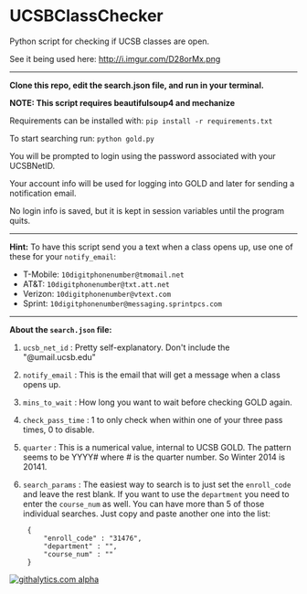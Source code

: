 UCSBClassChecker
================

Python script for checking if UCSB classes are open.

See it being used here: http://i.imgur.com/D28orMx.png

---

**Clone this repo, edit the search.json file, and run in your terminal.**

**NOTE:  This script requires beautifulsoup4 and mechanize**

Requirements can be installed with:  `pip install -r requirements.txt`

To start searching run: `python gold.py`
  
  
  
You will be prompted to login using the password associated with your UCSBNetID.

Your account info will be used for logging into GOLD and later for sending a notification email.

No login info is saved, but it is kept in session variables until the program quits.


---
  
**Hint:**
To have this script send you a text when a class opens up, use one of these for your `notify_email`:

* T-Mobile: `10digitphonenumber@tmomail.net`
* AT&T:  `10digitphonenumber@txt.att.net`
* Verizon: `10digitphonenumber@vtext.com`
* Sprint: `10digitphonenumber@messaging.sprintpcs.com`

---    
  
**About the `search.json` file:**

1. `ucsb_net_id` : Pretty self-explanatory. Don't include the "@umail.ucsb.edu"  

2. `notify_email` : This is the email that will get a message when a class opens up.  

3. `mins_to_wait` : How long you want to wait before checking GOLD again.  

4. `check_pass_time` : 1 to only check when within one of your three pass times, 0 to disable. 

5. `quarter` : This is a numerical value, internal to UCSB GOLD. The pattern seems to be YYYY# where # is the quarter number. So Winter 2014 is 20141.  

6. `search_params` : The easiest way to search is to just set the `enroll_code` and leave the rest blank. If you want to use the `department` you need to enter the `course_num` as well. You can have more than 5 of those individual searches. Just copy and paste another one into the list:
  
        {  
            "enroll_code" : "31476",  
            "department" : "",   
            "course_num" : ""  
        }  



[![githalytics.com alpha](https://cruel-carlota.pagodabox.com/30f2235cab60b1b9f33e8ff546b33641 "githalytics.com")](http://githalytics.com/nando1/UCSBClassChecker)
